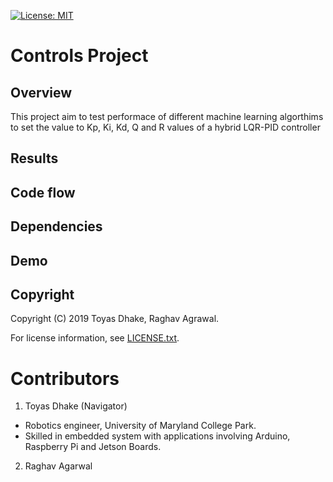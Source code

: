 [![License: MIT](https://img.shields.io/badge/License-MIT-green.svg)](https://github.com/ToyasDhake/controls_project/blob/master/LICENSE.txt)
# Controls Project
## Overview
This project aim to test performace of different machine learning algorthims to 
set the value to Kp, Ki, Kd, Q and R values of a hybrid LQR-PID controller

## Results

## Code flow

## Dependencies

## Demo

## Copyright

Copyright (C) 2019 Toyas Dhake, Raghav Agrawal.

For license information, see [LICENSE.txt](LICENSE.txt).

# Contributors

1. Toyas Dhake (Navigator)
- Robotics engineer, University of Maryland College Park.
- Skilled in embedded system with applications involving Arduino, Raspberry Pi 
and Jetson Boards.

2. Raghav Agarwal
